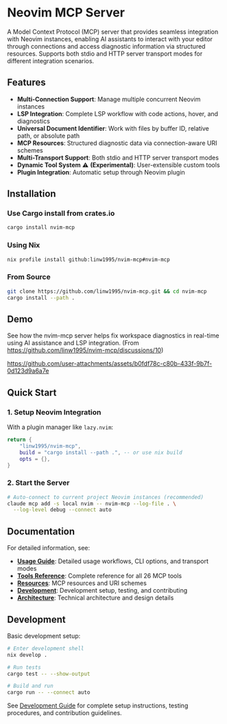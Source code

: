 # Neovim MCP Server

A Model Context Protocol (MCP) server that provides seamless integration with
Neovim instances, enabling AI assistants to interact with your editor through
connections and access diagnostic information via structured resources.
Supports both stdio and HTTP server transport modes for different integration
scenarios.

## Features

- **Multi-Connection Support**: Manage multiple concurrent Neovim instances
- **LSP Integration**: Complete LSP workflow with code actions, hover, and diagnostics
- **Universal Document Identifier**: Work with files by buffer ID, relative path,
  or absolute path
- **MCP Resources**: Structured diagnostic data via connection-aware URI schemes
- **Multi-Transport Support**: Both stdio and HTTP server transport modes
- **Dynamic Tool System** ⚠️ **(Experimental)**: User-extensible custom tools
- **Plugin Integration**: Automatic setup through Neovim plugin

## Installation

### Use Cargo install from crates.io

```bash
cargo install nvim-mcp
```

### Using Nix

```bash
nix profile install github:linw1995/nvim-mcp#nvim-mcp
```

### From Source

```bash
git clone https://github.com/linw1995/nvim-mcp.git && cd nvim-mcp
cargo install --path .
```

## Demo

<!-- markdownlint-configure-file
{
  "no-bare-urls": false
}
-->

See how the nvim-mcp server helps fix workspace diagnostics
in real-time using AI assistance and LSP integration.
(From https://github.com/linw1995/nvim-mcp/discussions/10)

https://github.com/user-attachments/assets/b0fdf78c-c80b-433f-9b7f-0d123d9a6a7e

## Quick Start

### 1. Setup Neovim Integration

With a plugin manager like `lazy.nvim`:

```lua
return {
    "linw1995/nvim-mcp",
    build = "cargo install --path .", -- or use nix build
    opts = {},
}
```

### 2. Start the Server

```bash
# Auto-connect to current project Neovim instances (recommended)
claude mcp add -s local nvim -- nvim-mcp --log-file . \
  --log-level debug --connect auto
```

## Documentation

For detailed information, see:

- **[Usage Guide](docs/usage.md)**: Detailed usage workflows, CLI options,
  and transport modes
- **[Tools Reference](docs/tools.md)**: Complete reference for all 26 MCP tools
- **[Resources](docs/resources.md)**: MCP resources and URI schemes
- **[Development](docs/development.md)**: Development setup, testing,
  and contributing
- **[Architecture](docs/architecture.md)**: Technical architecture
  and design details

## Development

Basic development setup:

```bash
# Enter development shell
nix develop .

# Run tests
cargo test -- --show-output

# Build and run
cargo run -- --connect auto
```

See [Development Guide](docs/development.md) for complete setup instructions,
testing procedures, and contribution guidelines.

